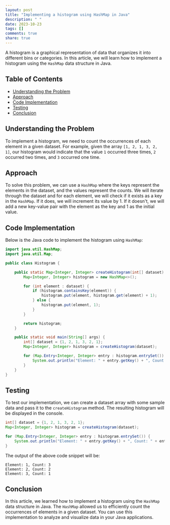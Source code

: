 ```yaml
---
layout: post
title: "Implementing a histogram using HashMap in Java"
description: " "
date: 2023-10-23
tags: []
comments: true
share: true
---
```


A histogram is a graphical representation of data that organizes it into different bins or categories. In this article, we will learn how to implement a histogram using the `HashMap` data structure in Java.

## Table of Contents
- [Understanding the Problem](#understanding-the-problem)
- [Approach](#approach)
- [Code Implementation](#code-implementation)
- [Testing](#testing)
- [Conclusion](#conclusion)

## Understanding the Problem
To implement a histogram, we need to count the occurrences of each element in a given dataset. For example, given the array `[1, 2, 1, 3, 2, 1]`, our histogram would indicate that the value `1` occurred three times, `2` occurred two times, and `3` occurred one time.

## Approach
To solve this problem, we can use a `HashMap` where the keys represent the elements in the dataset, and the values represent the counts. We will iterate through the dataset and for each element, we will check if it exists as a key in the `HashMap`. If it does, we will increment its value by 1. If it doesn't, we will add a new key-value pair with the element as the key and 1 as the initial value.

## Code Implementation
Below is the Java code to implement the histogram using `HashMap`:

```java
import java.util.HashMap;
import java.util.Map;

public class Histogram {

    public static Map<Integer, Integer> createHistogram(int[] dataset) {
        Map<Integer, Integer> histogram = new HashMap<>();

        for (int element : dataset) {
            if (histogram.containsKey(element)) {
                histogram.put(element, histogram.get(element) + 1);
            } else {
                histogram.put(element, 1);
            }
        }

        return histogram;
    }

    public static void main(String[] args) {
        int[] dataset = {1, 2, 1, 3, 2, 1};
        Map<Integer, Integer> histogram = createHistogram(dataset);

        for (Map.Entry<Integer, Integer> entry : histogram.entrySet()) {
            System.out.println("Element: " + entry.getKey() + ", Count: " + entry.getValue());
        }
    }
}
```

## Testing
To test our implementation, we can create a dataset array with some sample data and pass it to the `createHistogram` method. The resulting histogram will be displayed in the console.

```java
int[] dataset = {1, 2, 1, 3, 2, 1};
Map<Integer, Integer> histogram = createHistogram(dataset);

for (Map.Entry<Integer, Integer> entry : histogram.entrySet()) {
    System.out.println("Element: " + entry.getKey() + ", Count: " + entry.getValue());
}
```

The output of the above code snippet will be:

```
Element: 1, Count: 3
Element: 2, Count: 2
Element: 3, Count: 1
```

## Conclusion
In this article, we learned how to implement a histogram using the `HashMap` data structure in Java. The `HashMap` allowed us to efficiently count the occurrences of elements in a given dataset. You can use this implementation to analyze and visualize data in your Java applications.